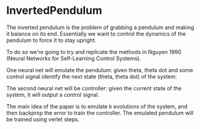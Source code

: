 # InvertedPendulum

The inverted pendulum is the problem of grabbing a pendulum and making it balance
on its end. Essentially we want to control the dynamics of the pendulum to force
it to stay upright.

To do so we're going to try and replicate the methods in Nguyen 1990 (Neural
  Networks for Self-Learning Control Systems).

One neural net will emulate the pendulum: given theta, theta dot and some control
signal identify the next state (theta, theta dot) of the system.

The second neural net will be controller: given the current state of the system,
it will output a control signal.

The main idea of the paper is to emulate k evolutions of the system, and then
backprop the error to train the controller. The emulated pendulum will be trained
using verlet steps.
